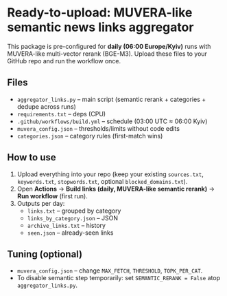 # Ready-to-upload: MUVERA-like semantic news links aggregator

This package is pre-configured for **daily (06:00 Europe/Kyiv)** runs with MUVERA-like multi-vector rerank (BGE-M3).
Upload these files to your GitHub repo and run the workflow once.

## Files
- `aggregator_links.py` – main script (semantic rerank + categories + dedupe across runs)
- `requirements.txt` – deps (CPU)
- `.github/workflows/build.yml` – schedule (03:00 UTC ≈ 06:00 Kyiv)
- `muvera_config.json` – thresholds/limits without code edits
- `categories.json` – category rules (first-match wins)

## How to use
1) Upload everything into your repo (keep your existing `sources.txt`, `keywords.txt`, `stopwords.txt`, optional `blocked_domains.txt`).
2) Open **Actions** → **Build links (daily, MUVERA-like semantic rerank)** → **Run workflow** (first run).
3) Outputs per day:
   - `links.txt` – grouped by category
   - `links_by_category.json` – JSON
   - `archive_links.txt` – history
   - `seen.json` – already-seen links

## Tuning (optional)
- `muvera_config.json` – change `MAX_FETCH`, `THRESHOLD`, `TOPK_PER_CAT`.
- To disable semantic step temporarily: set `SEMANTIC_RERANK = False` atop `aggregator_links.py`.
